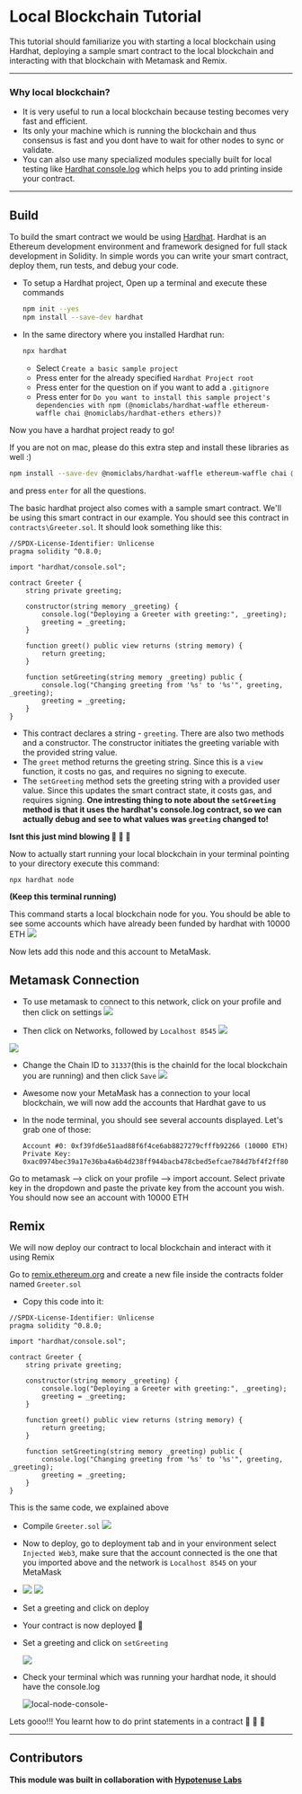 # Local Blockchain Tutorial

This tutorial should familiarize you with starting a local blockchain using Hardhat, deploying a sample smart contract to the local blockchain and interacting with that blockchain with Metamask and Remix.

---

### Why local blockchain?

- It is very useful to run a local blockchain because testing becomes very fast and efficient.
- Its only your machine which is running the blockchain and thus consensus is fast and you dont have to wait for other nodes to sync or validate.
- You can also use many specialized modules specially built for local testing like [Hardhat console.log](https://hardhat.org/tutorial/debugging-with-hardhat-network.html) which helps you to add printing inside your contract.

---

## Build

To build the smart contract we would be using [Hardhat](https://hardhat.org/). Hardhat is an Ethereum development environment and framework designed for full stack development in Solidity. In simple words you can write your smart contract, deploy them, run tests, and debug your code.

- To setup a Hardhat project, Open up a terminal and execute these commands

  ```bash
  npm init --yes
  npm install --save-dev hardhat
  ```

- In the same directory where you installed Hardhat run:

  ```bash
  npx hardhat
  ```

  - Select `Create a basic sample project`
  - Press enter for the already specified `Hardhat Project root`
  - Press enter for the question on if you want to add a `.gitignore`
  - Press enter for `Do you want to install this sample project's dependencies with npm (@nomiclabs/hardhat-waffle ethereum-waffle chai @nomiclabs/hardhat-ethers ethers)?`

Now you have a hardhat project ready to go!

If you are not on mac, please do this extra step and install these libraries as well :)

```bash
npm install --save-dev @nomiclabs/hardhat-waffle ethereum-waffle chai @nomiclabs/hardhat-ethers ethers
```

and press `enter` for all the questions.

The basic hardhat project also comes with a sample smart contract. We'll be using this smart contract in our example. You should see this contract in `contracts\Greeter.sol`. It should look something like this:

```Solidity
//SPDX-License-Identifier: Unlicense
pragma solidity ^0.8.0;

import "hardhat/console.sol";

contract Greeter {
    string private greeting;

    constructor(string memory _greeting) {
        console.log("Deploying a Greeter with greeting:", _greeting);
        greeting = _greeting;
    }

    function greet() public view returns (string memory) {
        return greeting;
    }

    function setGreeting(string memory _greeting) public {
        console.log("Changing greeting from '%s' to '%s'", greeting, _greeting);
        greeting = _greeting;
    }
}

```

- This contract declares a string - `greeting`. There are also two methods and a constructor. The constructor initiates the greeting variable with the provided string value. 
- The `greet` method returns the greeting string. Since this is a `view` function, it costs no gas, and requires no signing to execute.
- The `setGreeting` method sets the greeting string with a provided user value. Since this updates the smart contract state, it costs gas, and requires signing.
**One intresting thing to note about the `setGreeting` method is that it uses the hardhat's console.log contract, so we can actually debug and see to what values was `greeting` changed to!**

**Isnt this just mind blowing 🤯 🤯 🤯**

Now to actually start running your local blockchain in your terminal pointing to your directory execute this command:

```bash
npx hardhat node
```

**(Keep this terminal running)**

This command starts a local blockchain node for you.
You should be able to see some accounts which have already been funded by hardhat with 10000 ETH
![](https://i.imgur.com/NkwsCXn.png)

Now lets add this node and this account to MetaMask.

## Metamask Connection

- To use metamask to connect to this network, click on your profile and then click on settings
  ![](https://i.imgur.com/rZi6Ofi.png)

- Then click on Networks, followed by `Localhost 8545`
  ![](https://i.imgur.com/X74AcuZ.png)

![](https://i.imgur.com/9SjtWCu.png)

- Change the Chain ID to `31337`(this is the chainId for the local blockchain you are running) and then click `Save`
  ![](https://i.imgur.com/Dt6py3h.png)

- Awesome now your MetaMask has a connection to your local blockchain, we will now add the accounts that Hardhat gave to us
- In the node terminal, you should see several accounts displayed. Let's grab one of those:

  ```Shell
  Account #0: 0xf39fd6e51aad88f6f4ce6ab8827279cfffb92266 (10000 ETH)
  Private Key: 0xac0974bec39a17e36ba4a6b4d238ff944bacb478cbed5efcae784d7bf4f2ff80
  ```

Go to metamask --> click on your profile --> import account. Select private key in the dropdown and paste the private key from the account you wish. You should now see an account with 10000 ETH

## Remix

We will now deploy our contract to local blockchain and interact with it using Remix

Go to [remix.ethereum.org](https://remix.ethereum.org/#optimize=false&runs=200&evmVersion=null&version=soljson-v0.8.7+commit.e28d00a7.js) and create a new file inside the contracts folder named `Greeter.sol`

- Copy this code into it:

```Solidity
//SPDX-License-Identifier: Unlicense
pragma solidity ^0.8.0;

import "hardhat/console.sol";

contract Greeter {
    string private greeting;

    constructor(string memory _greeting) {
        console.log("Deploying a Greeter with greeting:", _greeting);
        greeting = _greeting;
    }

    function greet() public view returns (string memory) {
        return greeting;
    }

    function setGreeting(string memory _greeting) public {
        console.log("Changing greeting from '%s' to '%s'", greeting, _greeting);
        greeting = _greeting;
    }
}

```

This is the same code, we explained above

- Compile `Greeter.sol`
  ![](https://i.imgur.com/bhAwIRf.png)

- Now to deploy, go to deployment tab and in your environment select `Injected Web3`, make sure that the account connected is the one that you imported above and the network is `Localhost 8545` on your MetaMask
- 
  ![](https://i.imgur.com/zgGKlQm.png)
  ![](https://i.imgur.com/qrJTtLi.png)

- Set a greeting and click on deploy

- Your contract is now deployed 🎉

- Set a greeting and click on `setGreeting`

  ![](https://i.imgur.com/Rkc6tOH.png)

- Check your terminal which was running your hardhat node, it should have the console.log

    ![local-node-console-](https://user-images.githubusercontent.com/56781761/156940719-d41dbe65-9dde-40b5-83c4-6641c0fa9737.png)


Lets gooo!!! You learnt how to do print statements in a contract 🚀 🚀 🚀

---

## Contributors

**This module was built in collaboration with [Hypotenuse Labs](https://hypotenuse.ca/)**
